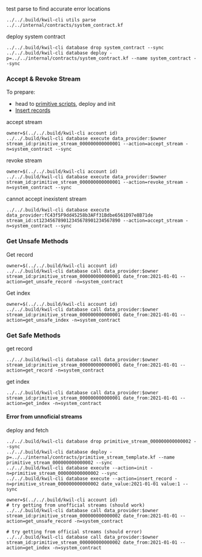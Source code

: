 test parse to find accurate error locations
```shell
../../.build/kwil-cli utils parse ../../internal/contracts/system_contract.kf
```

deploy system contract
```shell
../../.build/kwil-cli database drop system_contract --sync
../../.build/kwil-cli database deploy -p=../../internal/contracts/system_contract.kf --name system_contract --sync
```

### Accept & Revoke Stream

To prepare:

- head to [primitive scripts](primitive_stream_contract_test.md#deploy--init), deploy and init
- [Insert records](primitive_stream_contract_test.md#insert-record)

accept stream
```shell
owner=$(../../.build/kwil-cli account id)
../../.build/kwil-cli database execute data_provider:$owner stream_id:primitive_stream_000000000000001 --action=accept_stream -n=system_contract --sync 
```

revoke stream
```shell
owner=$(../../.build/kwil-cli account id)
../../.build/kwil-cli database execute data_provider:$owner stream_id:primitive_stream_000000000000001 --action=revoke_stream -n=system_contract --sync
```

cannot accept inexistent stream
```shell
../../.build/kwil-cli database execute data_provider:fC43f5F9dd45258b3AFf31Bdbe6561D97e8B71de stream_id:st123456789012345678901234567890 --action=accept_stream -n=system_contract --sync 
```

### Get Unsafe Methods

Get record

```shell
owner=$(../../.build/kwil-cli account id)
../../.build/kwil-cli database call data_provider:$owner stream_id:primitive_stream_000000000000001 date_from:2021-01-01 --action=get_unsafe_record -n=system_contract
```

Get index
```shell
owner=$(../../.build/kwil-cli account id)
../../.build/kwil-cli database call data_provider:$owner stream_id:primitive_stream_000000000000001 date_from:2021-01-01 --action=get_unsafe_index -n=system_contract
```

### Get Safe Methods

get record
```shell
../../.build/kwil-cli database call data_provider:$owner stream_id:primitive_stream_000000000000001 date_from:2021-01-01 --action=get_record -n=system_contract
```

get index
```shell
../../.build/kwil-cli database call data_provider:$owner stream_id:primitive_stream_000000000000001 date_from:2021-01-01 --action=get_index -n=system_contract
```

#### Error from unnoficial streams

deploy and fetch

```shell
../../.build/kwil-cli database drop primitive_stream_000000000000002 --sync
../../.build/kwil-cli database deploy -p=../../internal/contracts/primitive_stream_template.kf --name primitive_stream_000000000000002 --sync
../../.build/kwil-cli database execute --action=init -n=primitive_stream_000000000000002 --sync
../../.build/kwil-cli database execute --action=insert_record -n=primitive_stream_000000000000002 date_value:2021-01-01 value:1 --sync 

owner=$(../../.build/kwil-cli account id)
# try getting from unofficial streams (should work)
../../.build/kwil-cli database call data_provider:$owner stream_id:primitive_stream_000000000000002 date_from:2021-01-01 --action=get_unsafe_record -n=system_contract

# try getting from official streams (should error)
../../.build/kwil-cli database call data_provider:$owner stream_id:primitive_stream_000000000000002 date_from:2021-01-01 --action=get_index -n=system_contract

```